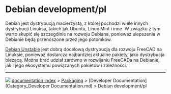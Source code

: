# Debian development/pl
Debian jest dystrybucją macierzystą, z której pochodzi wiele innych dystrybucji Linuksa, takich jak Ubuntu, Linux Mint i inne. W związku z tym warto skupić się szczególnie na rozwoju Debiana, ponieważ ulepszenia w Debianie będą przenoszone przez jego potomków.

[Debian Unstable](Debian_Unstable.md) jest dobrą docelową dystrybucją dla rozwoju FreeCAD na Linuksie, ponieważ dostarcza najbardziej aktualne pakiety, jako dystrybucja bieżącą. Można brać udział zarówno w rozwijaniu FreeCADa na Debianie, jak i jego ekosystemu powiązanych pakietów i zależności.



---
![](images/Button_right.svg) [documentation index](../README.md) > [Packaging](Category_Packaging.md) > [Developer Documentation](Category_Developer Documentation.md) > Debian development/pl
